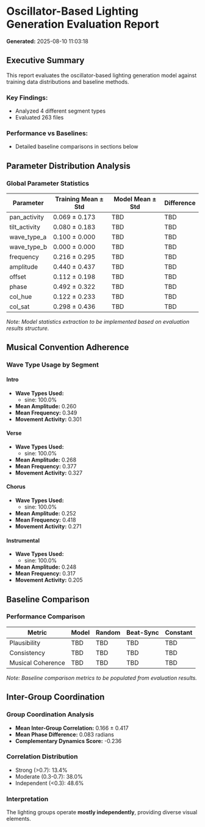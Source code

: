 # Oscillator-Based Lighting Generation Evaluation Report
**Generated:** 2025-08-10 11:03:18

## Executive Summary
This report evaluates the oscillator-based lighting generation model against training data distributions and baseline methods.

### Key Findings:
- Analyzed 4 different segment types
- Evaluated 263 files

### Performance vs Baselines:
- Detailed baseline comparisons in sections below

## Parameter Distribution Analysis
### Global Parameter Statistics

| Parameter | Training Mean ± Std | Model Mean ± Std | Difference |
|-----------|---------------------|------------------|------------|
| pan_activity | 0.069 ± 0.173 | TBD | TBD |
| tilt_activity | 0.080 ± 0.183 | TBD | TBD |
| wave_type_a | 0.100 ± 0.000 | TBD | TBD |
| wave_type_b | 0.000 ± 0.000 | TBD | TBD |
| frequency | 0.216 ± 0.295 | TBD | TBD |
| amplitude | 0.440 ± 0.437 | TBD | TBD |
| offset | 0.112 ± 0.198 | TBD | TBD |
| phase | 0.492 ± 0.322 | TBD | TBD |
| col_hue | 0.122 ± 0.233 | TBD | TBD |
| col_sat | 0.298 ± 0.436 | TBD | TBD |

*Note: Model statistics extraction to be implemented based on evaluation results structure.*

## Musical Convention Adherence
### Wave Type Usage by Segment

#### Intro
- **Wave Types Used:**
  - sine: 100.0%
- **Mean Amplitude:** 0.260
- **Mean Frequency:** 0.349
- **Movement Activity:** 0.301

#### Verse
- **Wave Types Used:**
  - sine: 100.0%
- **Mean Amplitude:** 0.268
- **Mean Frequency:** 0.377
- **Movement Activity:** 0.327

#### Chorus
- **Wave Types Used:**
  - sine: 100.0%
- **Mean Amplitude:** 0.252
- **Mean Frequency:** 0.418
- **Movement Activity:** 0.271

#### Instrumental
- **Wave Types Used:**
  - sine: 100.0%
- **Mean Amplitude:** 0.248
- **Mean Frequency:** 0.317
- **Movement Activity:** 0.205


## Baseline Comparison
### Performance Comparison

| Metric | Model | Random | Beat-Sync | Constant |
|--------|-------|--------|-----------|----------|
| Plausibility | TBD | TBD | TBD | TBD |
| Consistency | TBD | TBD | TBD | TBD |
| Musical Coherence | TBD | TBD | TBD | TBD |

*Note: Baseline comparison metrics to be populated from evaluation results.*

## Inter-Group Coordination
### Group Coordination Analysis

- **Mean Inter-Group Correlation:** 0.166 ± 0.417
- **Mean Phase Difference:** 0.083 radians
- **Complementary Dynamics Score:** -0.236

### Correlation Distribution
- Strong (>0.7): 13.4%
- Moderate (0.3-0.7): 38.0%
- Independent (<0.3): 48.6%

### Interpretation
The lighting groups operate **mostly independently**, providing diverse visual elements.
